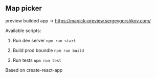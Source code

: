 Map picker
---
preview builded app -> https://mapick-preview.sergeygorshkov.com/

Available scripts:
1. Run dev server
`npm run start`

2. Build prod boundle
`npm run build`

3. Run tests
`npm run test`




Based on create-react-app
